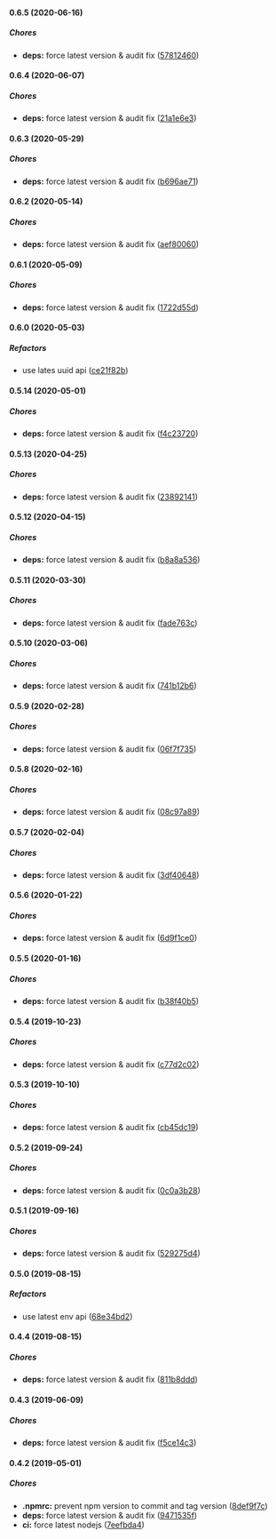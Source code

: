 #### 0.6.5 (2020-06-16)

##### Chores

* **deps:**  force latest version & audit fix ([57812460](https://github.com/lykmapipo/bipsms/commit/578124609aed6cfbc733debfc095ef1057f8533e))

#### 0.6.4 (2020-06-07)

##### Chores

* **deps:**  force latest version & audit fix ([21a1e6e3](https://github.com/lykmapipo/bipsms/commit/21a1e6e34fa9e9d380184aa2a7ee34fbd74d71bd))

#### 0.6.3 (2020-05-29)

##### Chores

* **deps:**  force latest version & audit fix ([b696ae71](https://github.com/lykmapipo/bipsms/commit/b696ae71597d03ba0ee3d56723855eac83ebd4a1))

#### 0.6.2 (2020-05-14)

##### Chores

* **deps:**  force latest version & audit fix ([aef80060](https://github.com/lykmapipo/bipsms/commit/aef80060348a279688a81bdd42a24cebc10087f4))

#### 0.6.1 (2020-05-09)

##### Chores

* **deps:**  force latest version & audit fix ([1722d55d](https://github.com/lykmapipo/bipsms/commit/1722d55d526c8f7f072b5b8dcf04b72dcb1bdb3b))

#### 0.6.0 (2020-05-03)

##### Refactors

*  use lates uuid api ([ce21f82b](https://github.com/lykmapipo/bipsms/commit/ce21f82b322fd2fff7b8e87624ce1117bcb943dc))

#### 0.5.14 (2020-05-01)

##### Chores

* **deps:**  force latest version & audit fix ([f4c23720](https://github.com/lykmapipo/bipsms/commit/f4c2372098d11e9c51cfb70c4760579ecd00ed27))

#### 0.5.13 (2020-04-25)

##### Chores

* **deps:**  force latest version & audit fix ([23892141](https://github.com/lykmapipo/bipsms/commit/23892141f4dfe85f74d9dc746c8fe4d9467a83ff))

#### 0.5.12 (2020-04-15)

##### Chores

* **deps:**  force latest version & audit fix ([b8a8a536](https://github.com/lykmapipo/bipsms/commit/b8a8a5362ce55da987909803074a329381dc810a))

#### 0.5.11 (2020-03-30)

##### Chores

* **deps:**  force latest version & audit fix ([fade763c](https://github.com/lykmapipo/bipsms/commit/fade763cc40a147f47d8b49891e8761789a9a95b))

#### 0.5.10 (2020-03-06)

##### Chores

* **deps:**  force latest version & audit fix ([741b12b6](https://github.com/lykmapipo/bipsms/commit/741b12b6200142217b032ec7b421eaf48b0ddd37))

#### 0.5.9 (2020-02-28)

##### Chores

* **deps:**  force latest version & audit fix ([06f7f735](https://github.com/lykmapipo/bipsms/commit/06f7f7358070282598fcefde1f1a40289241cb8e))

#### 0.5.8 (2020-02-16)

##### Chores

* **deps:**  force latest version & audit fix ([08c97a89](https://github.com/lykmapipo/bipsms/commit/08c97a89bb8e7f20d505442eb9b18d5f744e3ad5))

#### 0.5.7 (2020-02-04)

##### Chores

* **deps:**  force latest version & audit fix ([3df40648](https://github.com/lykmapipo/bipsms/commit/3df40648eecbb2a63fa387a6793121e59b226bc9))

#### 0.5.6 (2020-01-22)

##### Chores

* **deps:**  force latest version & audit fix ([6d9f1ce0](https://github.com/lykmapipo/bipsms/commit/6d9f1ce055fe6ecd7e9f2f126a49a6de591d9ab1))

#### 0.5.5 (2020-01-16)

##### Chores

* **deps:**  force latest version & audit fix ([b38f40b5](https://github.com/lykmapipo/bipsms/commit/b38f40b581f6f90a398e744d3ac48b97d080765a))

#### 0.5.4 (2019-10-23)

##### Chores

* **deps:**  force latest version & audit fix ([c77d2c02](https://github.com/lykmapipo/bipsms/commit/c77d2c02a123cb788e0a793ee742ab0b695bba7c))

#### 0.5.3 (2019-10-10)

##### Chores

* **deps:**  force latest version & audit fix ([cb45dc19](https://github.com/lykmapipo/bipsms/commit/cb45dc19fb7ebe89ef285571acc0a9939fed77e2))

#### 0.5.2 (2019-09-24)

##### Chores

* **deps:**  force latest version & audit fix ([0c0a3b28](https://github.com/lykmapipo/bipsms/commit/0c0a3b285dafcdc1315cfc8704a47c82a2092315))

#### 0.5.1 (2019-09-16)

##### Chores

* **deps:**  force latest version & audit fix ([529275d4](https://github.com/lykmapipo/bipsms/commit/529275d45bb15db4dcd32a6936b38481d1699353))

#### 0.5.0 (2019-08-15)

##### Refactors

*  use latest env api ([68e34bd2](https://github.com/lykmapipo/bipsms/commit/68e34bd2470aeae1433c06cd197c3f7158ab1ef4))

#### 0.4.4 (2019-08-15)

##### Chores

* **deps:**  force latest version & audit fix ([811b8ddd](https://github.com/lykmapipo/bipsms/commit/811b8ddd155a70a9f41cc08f927f0554bf4ec80e))

#### 0.4.3 (2019-06-09)

##### Chores

* **deps:**  force latest version & audit fix ([f5ce14c3](https://github.com/lykmapipo/bipsms/commit/f5ce14c3c2d4ca309718f22dbf641abc26bd30c4))

#### 0.4.2 (2019-05-01)

##### Chores

* **.npmrc:**  prevent npm version to commit and tag version ([8def9f7c](https://github.com/lykmapipo/bipsms/commit/8def9f7ccd7d6d55e4978a74a62298d2499688e3))
* **deps:**  force latest version & audit fix ([9471535f](https://github.com/lykmapipo/bipsms/commit/9471535f5c7db31bf42e7f4bfe7359d8f4c45804))
* **ci:**  force latest nodejs ([7eefbda4](https://github.com/lykmapipo/bipsms/commit/7eefbda4ec77ad80cae9ed055f845d2fd60acb3a))

